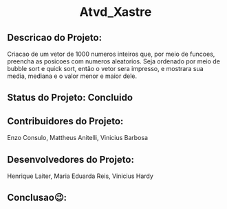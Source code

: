 <h1 align="center"> Atvd_Xastre </h1>

## Descricao do Projeto: 
Criacao de um vetor de 1000 numeros inteiros que, por meio de funcoes, preencha as posicoes com numeros aleatorios. Seja ordenado por meio de bubble sort e quick sort, então o vetor sera impresso, e mostrara sua media, mediana e o valor menor e maior dele.

## Status do Projeto: Concluido

## Contribuidores do Projeto: 
Enzo Consulo, Mattheus Anitelli, Vinicius Barbosa
## Desenvolvedores do Projeto: 
Henrique Laiter, Maria Eduarda Reis, Vinicius Hardy

## Conclusao😉:
